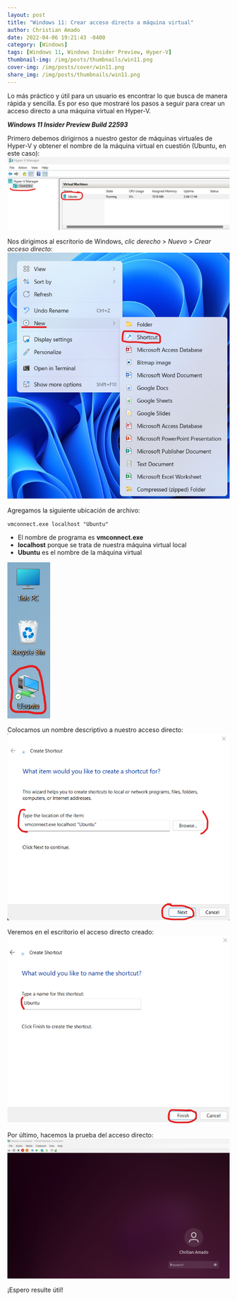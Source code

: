 ```yaml
---
layout: post
title: "Windows 11: Crear acceso directo a máquina virtual"
author: Christian Amado
date: 2022-04-06 19:21:43 -0400
category: [Windows]
tags: [Windows 11, Windows Insider Preview, Hyper-V]
thumbnail-img: /img/posts/thumbnails/win11.png
cover-img: /img/posts/cover/win11.png
share_img: /img/posts/thumbnails/win11.png
---
```


Lo más práctico y útil para un usuario es encontrar lo que busca de manera rápida y sencilla. Es por eso que mostraré los pasos a seguir para crear un acceso directo a una máquina virtual en Hyper-V.  

***Windows 11 Insider Preview Build 22593***

<!--more-->

Primero debemos dirigirnos a nuestro gestor de máquinas virtuales de Hyper-V y obtener el nombre de la máquina virtual en cuestión (Ubuntu, en este caso):
![](/img/posts/2022/04/06/hyperv1.png)  

Nos dirigimos al escritorio de Windows, *clic derecho* > *Nuevo* > *Crear acceso directo*:
![](/img/posts/2022/04/06/hyperv2.png)  

Agregamos la siguiente ubicación de archivo:  
```
vmconnect.exe localhost "Ubuntu"
```
- El nombre de programa es **vmconnect.exe**  
- **localhost** porque se trata de nuestra máquina virtual local
- **Ubuntu** es el nombre de la máquina virtual

![](/img/posts/2022/04/06/hyperv3.png)  

Colocamos un nombre descriptivo a nuestro acceso directo:
![](/img/posts/2022/04/06/hyperv4.png)  

Veremos en el escritorio el acceso directo creado:
![](/img/posts/2022/04/06/hyperv5.png)  

Por último, hacemos la prueba del acceso directo:
![](/img/posts/2022/04/06/hyperv6.png)  

¡Espero resulte útil!